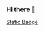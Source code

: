 ### Hi there 👋

[Static Badge](https://img.shields.io/badge/:badgeContent?style=flat&logo=javascrit&logoColor=%23F7DF1E&label=JavaScriot)
